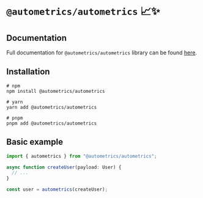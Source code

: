 # `@autometrics/autometrics` 📈✨

## Documentation

Full documentation for `@autometrics/autometrics` library can be found
[here](https://github.com/autometrics-dev/autometrics-ts).

## Installation

```shell
# npm
npm install @autometrics/autometrics

# yarn
yarn add @autometrics/autometrics

# pnpm
pnpm add @autometrics/autometrics
```

## Basic example

```typescript
import { autometrics } from "@autometrics/autometrics";

async function createUser(payload: User) {
  // ...
}

const user = autometrics(createUser);
```
